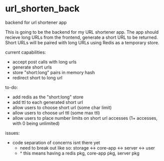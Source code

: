 # url_shorten_back
backend for url shortener app

This is going to be the backend for my URL shortener app. The app should recieve long URLs from the frontend, generate a short URL to be returned. Short URLs will be paired with long URLs using Redis as a temporary store.

current capabilities:
- accept post calls with long urls
- generate short urls
- store "short:long" pairs in memory hash
- redirect short to long url

to-do:
- add redis as the "short:long" store
- add ttl to each generated short url
- allow users to choose short url (some char limit)
- allow users to choose url ttl (some max ttl)
- allow users to place number limits on short url accesses (1+ accesses, with 0 being unlimited)

issues:
- code separation of concerns isnt there yet
    - need to break out like so: storage <-> core-app <-> server <-> user
    - ^ this means having a redis pkg, core-app pkg, server pkg
